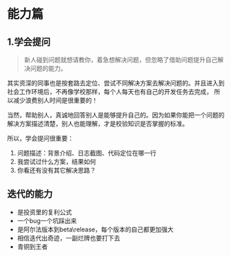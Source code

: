 # 能力篇

## 1.学会提问

> 新人碰到问题就想请教你，着急想解决问题，但忽略了借助问题提升自己解决问题的能力。

其实资深的同事也是按套路去定位、尝试不同解决方案去解决问题的。并且进入到社会工作环境后，不再像学校那样，每个人每天也有自己的开发任务去完成，
所以减少浪费别人时间是很重要的！

当然，帮助别人，真诚地回答别人是能够提升自己的。因为如果你能把一个问题的解决方案描述清楚，别人也能理解，才是校验知识是否掌握的标准。

所以，学会提问很重要：

1. 问题描述：背景介绍、日志截图、代码定位在哪一行
2. 我尝试过什么方案，结果如何
3. 你看还有没有其它解决思路？

## 迭代的能力

- 是投资里的复利公式
- 一个bug一个坑踩出来
- 是阿尔法版本到beta\release，每个版本的自己都更加强大
- 相信迭代出奇迹，一副烂牌也要打下去
- 青铜到王者



